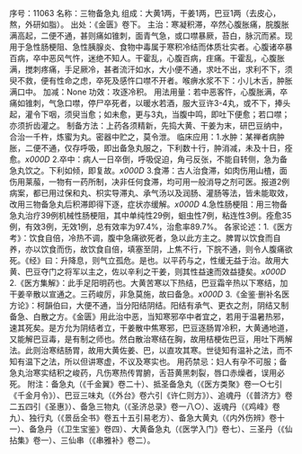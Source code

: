 序号：11063
名称：三物备急丸
组成：大黄1两，干姜1两，巴豆1两（去皮心，熬，外研如脂）。
出处：《金匮》卷下。
主治：寒凝积滞，卒然心腹胀痛，脘腹胀满高起，二便不通，甚则痛如锥刺，面青气急，或口噤暴厥，苔白，脉沉而紧。现用于急性肠梗阻、急性胰腺炎、食物中毒属于寒积冷结而体质壮实者。心腹诸卒暴百病，卒中恶风气忤，迷绝不知人。干霍乱，心腹百病，疰痛。干霍乱，心腹胀满，搅刺疼痛，手足厥冷，甚者流汗如水，大小便不通，求吐不出，求利不下，须臾不救，便有性命之虑，卒死及感忤口噤不开者。喉痹水浆不下：小儿木舌，肿胀满口中。
加减：None
功效：攻逐冷积。
用法用量：若中恶客忤，心腹胀满，卒痛如锥刺，气急口噤，停尸卒死者，以暖水若酒，服大豆许3-4丸，或不下，捧头起，灌令下咽，须臾当愈；如未愈，更与3丸，当腹中鸣，即吐下便愈；若口噤；亦须折齿灌之。
制备方法：上药各须精新，先捣大黄、干姜为末，研巴豆纳中，合治一千杵，炼蜜为丸。密器中贮之，莫令泄。
临床应用：1.水肿：某禅者病肿胀，二便不通，仅存呼吸，即出备急丸服之，下利数十行，肿消减，未及十日，痊愈。_x000D_
2.卒中：病人一日卒倒，呼吸促迫，角弓反张，不能自转侧，急为备急丸饮之。下利如倾，即复故。_x000D_
3.食滞：古人治食滞，如肉伤用山楂，面伤用莱菔，一物有一药所制，决非任何食滞，均可用一般消导之剂可医。报道2例病案，都已用过保和丸、枳实导滞丸、承气汤以及润肠、灌肠等法，皆未能取效，改用三物备急丸后积滞即得下逐，症状亦缓解。_x000D_
4.急性肠梗阻：用三物备急丸治疗39例机械性肠梗阻，其中单纯性29例，蛔虫性7例，粘连性3例。痊愈35例，有效3例，无效1例，总有效率为97.4%，治愈率89.7%。
各家论述：1.《医方考》：饮食自倍，冷热不调，腹中急痛欲死者，急以此方主之。脾胃以饮食而自养，亦以饮食而伤，故饮食自倍，填塞至阴，上焦不行，下脘不通，则令人腹痛欲死。《经》曰：升降息，则气立孤危。是也。以平药与之，性缓无益于治。故用大黄、巴豆夺门之将军以主之，佐以辛利之干姜，则其性益速而效益捷矣。_x000D_
2.《医方集解》：此手足阳明药也。大黄苦寒以下热结，巴豆霜辛热以下寒结，加干姜辛散以宣通之。三药峻厉，非急莫施，故曰备急。_x000D_
3.《金鉴·删补名医方论》：柯韻伯曰，大便不通，当分阳结阴结。阳结有承气、更衣之剂，阴结又制备急、白散之方。《金匮》用此治中恶，当知寒邪卒中者宜之，若用于温暑热邪，速其死矣。是方允为阴结者立，干姜散中焦寒邪，巴豆逐肠胃冷积，大黄通地道，又能解巴豆毒，是有制之师也。然白散治寒结在胸，故用桔梗佐巴豆，用吐下两解法。此则治寒结肠胃，故用大黄佐姜、巴，以直攻其寒。世徒知有温补之法，而不知有温下之法，所以但讲寒虚，不议及寒实也。
用药禁忌：妇人有孕不可服；备急丸治寒实结积之峻药，凡伤寒热传胃腑，舌苔黄黑刺裂，唇口赤燥者，误用必死。
附注：备急丸（《千金翼》卷二十）、抵圣备急丸（《医方类聚》卷一○七引《千金月令》）、巴豆三味丸（《外台》卷六引《许仁则方》）、追魂丹（《普济方》卷二五四引《圣惠》）、备急三物丸（《圣济总录》卷一八○）、返魂丹（《鸡峰》卷九）、独行丸（《景岳全书》卷五十五引易老方）、备急大黄丸（《内外伤辨》卷十一）、备急丹（《卫生宝鉴》卷四）、大黄备急丸（《医学入门》卷七）、三圣丹（《仙拈集》卷一）、三仙串（《串雅补》卷二）。

